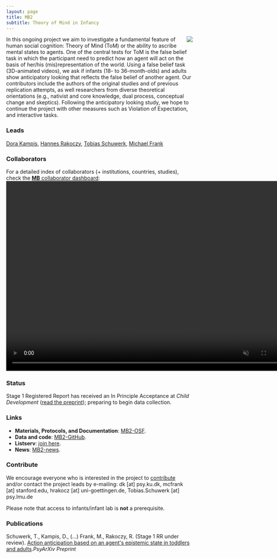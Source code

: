 ```yaml
---
layout: page
title: MB2
subtitle: Theory of Mind in Infancy
---
```


<!--
To-do:
- grant from germany?
- check status;
- publications: where the registred report is archived?
- add collaborators map.
-->


<img style="float: right;" src="/assets/img/MB2_design300px.png"> 
In this ongoing project we aim to investigate a fundamental feature of human social cognition: Theory of Mind (ToM) or the ability to ascribe mental states to agents. One of the central tests for ToM is the false belief task in which the participant need to predict how an agent will act on the basis of her/his (mis)representation of the world. Using a false belief task (3D-animated videos), we ask if infants (18- to 36-month-olds) and adults show anticipatory looking that reflects the false belief of another agent. Our contributors include the authors of the original studies and of previous replication attempts, as well researchers from diverse theoretical orientations (e.g., nativist and core knowledge, dual process, conceptual change and skeptics). Following the anticipatory looking study, we hope to continue the project with other measures such as Violation of Expectation, and interactive tasks.

### Leads
[Dora Kampis](https://psychology.ku.dk/staff/academic_staff/?pure=en%2Fpersons%2Fdora-kampis(94aa17eb-739f-486e-a280-4a76aa4d38a7).html), [Hannes Rakoczy](https://www.psych.uni-goettingen.de/en/development/team/rakoczy-hannes), [Tobias Schuwerk](https://www.psy.lmu.de/epp/personen/wiss_ma/tobias_schuwerk/), [Michael Frank](https://web.stanford.edu/~mcfrank/)

### Collaborators
For a detailed index of collaborators (+ institutions, countries, studies), check the [**MB** collaborator dashboard](https://manybabies.shinyapps.io/shiny_mb_map/): <video muted autoplay="autoplay" loop="loop" width="768" height="512">
    <source src="/assets/img/dashboard_studies.mp4" type="video/mp4">  
    </video>

<!-- Flourish
<div class="flourish-embed flourish-map" data-src="visualisation/2520253" data-url="https://flo.uri.sh/visualisation/2520253/embed"><script src="https://public.flourish.studio/resources/embed.js"></script></div>
-->

### Status
Stage 1 Registered Report has received an In Principle Acceptance at *Child Development* ([read the preprint](https://psyarxiv.com/x4jbm/)); preparing to begin data collection.

### Links
* **Materials, Protocols, and Documentation**: [MB2-OSF](https://osf.io/jmuvd/).
* **Data and code**: [MB2-GitHub](https://github.com/manybabies/mb2-analysis).
* **Listserv**: [join here](https://mailman.stanford.edu/mailman/listinfo/manybabies2).
* **News**: [MB2-news]({{site.baseurl}}/tags/#MB2).

### Contribute
We encourage everyone who is interested in the project to [contribute]({{site.baseurl}}/get_involved/) and/or contact the project leads by e-mailing: dk [at] psy.ku.dk, mcfrank [at] stanford.edu, hrakocz [at] uni-goettingen.de, Tobias.Schuwerk [at] psy.lmu.de

Please note that access to infants/infant lab is **not** a prerequisite.

<!-- ### Publications -->
### Publications
Schuwerk, T., Kampis, D., (...) Frank, M., Rakoczy, R. (Stage 1 RR under review). [Action anticipation based on an agent's epistemic state in toddlers and adults](https://psyarxiv.com/x4jbm/)._PsyArXiv Preprint_
